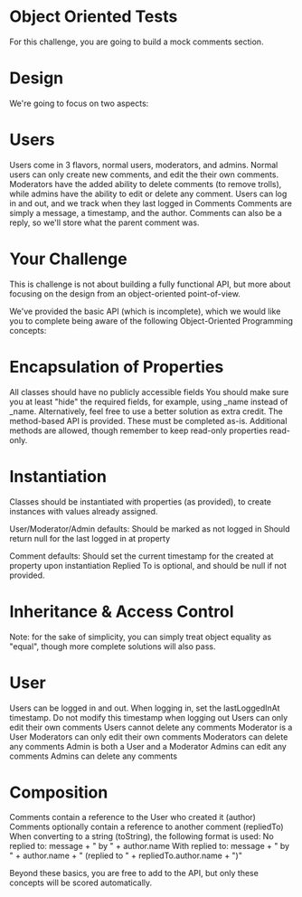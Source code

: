 # Object Oriented Tests

For this challenge, you are going to build a mock comments section.

# Design
We're going to focus on two aspects:

# Users
Users come in 3 flavors, normal users, moderators, and admins. Normal users can only create new comments, and edit the their own comments. Moderators have the added ability to delete comments (to remove trolls), while admins have the ability to edit or delete any comment.
Users can log in and out, and we track when they last logged in
Comments
Comments are simply a message, a timestamp, and the author.
Comments can also be a reply, so we'll store what the parent comment was.

# Your Challenge
This is challenge is not about building a fully functional API, but more about focusing on the design from an object-oriented point-of-view.

We've provided the basic API (which is incomplete), which we would like you to complete being aware of the following Object-Oriented Programming concepts:

# Encapsulation of Properties
All classes should have no publicly accessible fields
You should make sure you at least "hide" the required fields, for example, using _name instead of _name. Alternatively, feel free to use a better solution as extra credit.
The method-based API is provided. These must be completed as-is.
Additional methods are allowed, though remember to keep read-only properties read-only.

# Instantiation
Classes should be instantiated with properties (as provided), to create instances with values already assigned.

User/Moderator/Admin defaults:
Should be marked as not logged in
Should return null for the last logged in at property

Comment defaults:
Should set the current timestamp for the created at property upon instantiation
Replied To is optional, and should be null if not provided.

# Inheritance & Access Control
Note: for the sake of simplicity, you can simply treat object equality as "equal", though more complete solutions will also pass.

# User
Users can be logged in and out.
When logging in, set the lastLoggedInAt timestamp. Do not modify this timestamp when logging out
Users can only edit their own comments
Users cannot delete any comments
Moderator is a User
Moderators can only edit their own comments
Moderators can delete any comments
Admin is both a User and a Moderator
Admins can edit any comments
Admins can delete any comments

# Composition
Comments contain a reference to the User who created it (author)
Comments optionally contain a reference to another comment (repliedTo)
When converting to a string (toString), the following format is used:
No replied to:
message + " by " + author.name
With replied to:
message + " by " + author.name + " (replied to " + repliedTo.author.name + ")"

Beyond these basics, you are free to add to the API, but only these concepts will be scored automatically.
